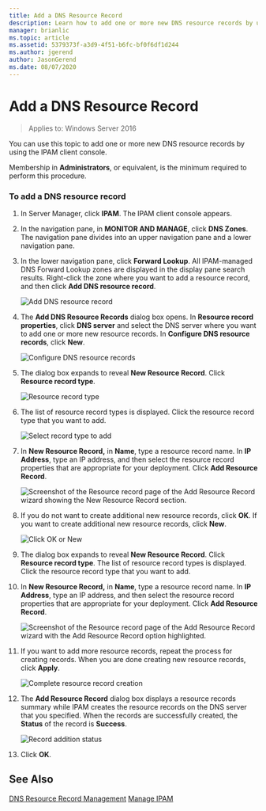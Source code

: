 ```yaml
---
title: Add a DNS Resource Record
description: Learn how to add one or more new DNS resource records by using the IPAM client console.
manager: brianlic
ms.topic: article
ms.assetid: 5379373f-a3d9-4f51-b6fc-bf0f6df1d244
ms.author: jgerend
author: JasonGerend
ms.date: 08/07/2020
---
```

# Add a DNS Resource Record

>Applies to: Windows Server 2016

You can use this topic to add one or more new DNS resource records by using the IPAM client console.

Membership in **Administrators**, or equivalent, is the minimum required to perform this procedure.

### To add a DNS resource record

1.  In Server Manager, click  **IPAM**. The IPAM client console appears.

2.  In the navigation pane, in **MONITOR AND MANAGE**, click **DNS Zones**.  The navigation pane divides into an upper navigation pane and a lower navigation pane.

3.  In the lower navigation pane, click **Forward Lookup**. All IPAM-managed DNS Forward Lookup zones are displayed in the display pane search results. Right-click the zone where you want to add a resource record, and then click **Add DNS resource record**.

    ![Add DNS resource record](../../media/Add-a-DNS-Resource-Record/ipam_DNSrr_01.jpg)

4.  The **Add DNS Resource Records** dialog box opens. In **Resource record properties**, click **DNS server** and select the DNS server where you want to add one or more new resource records. In **Configure DNS resource records**, click **New**.

    ![Configure DNS resource records](../../media/Add-a-DNS-Resource-Record/ipam_DNSrr_02.jpg)

5.  The dialog box expands to reveal **New Resource Record**. Click **Resource record type**.

    ![Resource record type](../../media/Add-a-DNS-Resource-Record/ipam_DNSrr_03.jpg)

6.  The list of resource record types is displayed. Click the resource record type that you want to add.

    ![Select record type to add](../../media/Add-a-DNS-Resource-Record/ipam_DNSrr_04.jpg)

7.  In **New Resource Record,** in **Name**, type a resource record name. In **IP Address**, type an IP address, and then select the resource record properties that are appropriate for your deployment. Click **Add Resource Record**.

    ![Screenshot of the Resource record page of the Add Resource Record wizard showing the New Resource Record section.](../../media/Add-a-DNS-Resource-Record/ipam_DNSrr_06.jpg)

8.  If you do not want to create additional new resource records, click **OK**. If you want to create additional new resource records, click **New**.

    ![Click OK or New](../../media/Add-a-DNS-Resource-Record/ipam_DNSrr_r2_01.jpg)

9. The dialog box expands to reveal **New Resource Record**. Click **Resource record type**. The list of resource record types is displayed. Click the resource record type that you want to add.

10. In **New Resource Record,** in **Name**, type a resource record name. In **IP Address**, type an IP address, and then select the resource record properties that are appropriate for your deployment. Click **Add Resource Record**.

    ![Screenshot of the Resource record page of the Add Resource Record wizard with the Add Resource Record option highlighted.](../../media/Add-a-DNS-Resource-Record/ipam_DNSrr_r2_02.jpg)

11. If you want to add more resource records, repeat the process for creating records. When you are done creating new resource records, click **Apply**.

    ![Complete resource record creation](../../media/Add-a-DNS-Resource-Record/ipam_DNSrr_r2_03.jpg)

12. The **Add Resource Record** dialog box displays a resource records summary while IPAM creates the resource records on the DNS server that you specified. When the records are successfully created, the **Status** of the record is **Success**.

    ![Record addition status](../../media/Add-a-DNS-Resource-Record/ipam_DNSrr_r2_04.jpg)

13. Click **OK**.

## See Also
[DNS Resource Record Management](DNS-Resource-Record-Management.md)
[Manage IPAM](Manage-IPAM.md)



